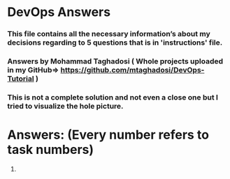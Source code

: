 # DevOps Answers 
### This file contains all the necessary information’s about my decisions regarding to 5 questions that is in 'instructions' file.
### Answers by Mohammad Taghadosi ( Whole projects uploaded in my GitHub=> https://github.com/mtaghadosi/DevOps-Tutorial )
### This is not a complete solution and not even a close one but I tried to visualize the hole picture.

# Answers: (Every number refers to task numbers)
1.  
